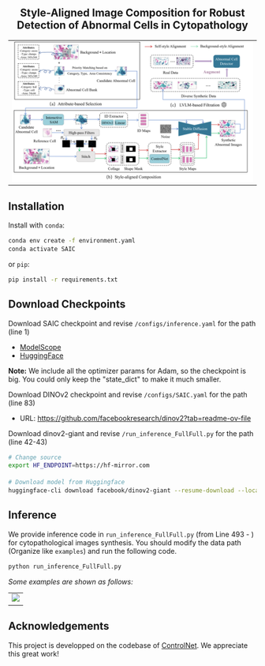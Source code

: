 <p align="center">

  <h2 align="center">Style-Aligned Image Composition for Robust Detection of Abnormal Cells in Cytopathology</h2>
  
  <table align="center">
    <tr>
    <td>
      <img src="assets/Figures/framework.png">
    </td>
    </tr>
  </table>


## Installation
Install with `conda`: 
```bash
conda env create -f environment.yaml
conda activate SAIC
```
or `pip`:
```bash
pip install -r requirements.txt
```

## Download Checkpoints
Download SAIC checkpoint and revise `/configs/inference.yaml` for the path (line 1) 
* [ModelScope](https://modelscope.cn/models/JoeyQi/SAIC/files)
* [HuggingFace](https://huggingface.co/qiqiuyi6/SAIC/tree/main)

**Note:** We include all the optimizer params for Adam, so the checkpoint is big. You could only keep the "state_dict" to make it much smaller.


Download DINOv2 checkpoint and revise `/configs/SAIC.yaml` for the path (line 83)
* URL: https://github.com/facebookresearch/dinov2?tab=readme-ov-file

Download dinov2-giant and revise `/run_inference_FullFull.py` for the path (line 42-43)

```bash
# Change source
export HF_ENDPOINT=https://hf-mirror.com

# Download model from Huggingface 
huggingface-cli download facebook/dinov2-giant --resume-download --local-dir /mnt/data/dinov2
```

## Inference
We provide inference code in `run_inference_FullFull.py` (from Line 493 - ) for cytopathological images synthesis. You should modify the data path (Organize like `examples`) and run the following code.

```bash
python run_inference_FullFull.py
```

*Some examples are shown as follows:*
  <table align="center">
    <tr>
    <td>
      <img src="assets/Figures/demonstration.png">
    </td>
    </tr>
  </table>

## Acknowledgements
This project is developped on the codebase of [ControlNet](https://github.com/lllyasviel/ControlNet). We appreciate this great work! 
